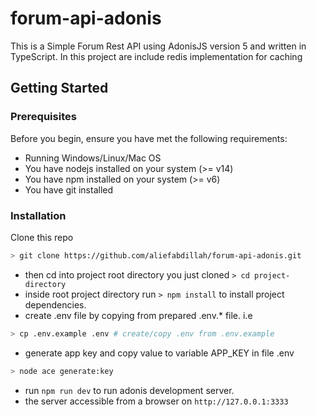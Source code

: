 # forum-api-adonis
This is a Simple Forum Rest API using AdonisJS version 5 and written in TypeScript. In this project are include redis implementation for caching
## Getting Started

### Prerequisites

Before you begin, ensure you have met the following requirements:

- Running Windows/Linux/Mac OS
- You have nodejs installed on your system (>= v14)
- You have npm installed on your system (>= v6)
- You have git installed

### Installation

Clone this repo

```bash
> git clone https://github.com/aliefabdillah/forum-api-adonis.git
```

- then cd into project root directory you just cloned `> cd project-directory`
- inside root project directory run `> npm install` to install project dependencies.
- create .env file by copying from prepared .env.\* file. i.e

```bash
> cp .env.example .env # create/copy .env from .env.example
```

- generate app key and copy value to variable APP_KEY in file .env

```bash
> node ace generate:key
```
- run `npm run dev` to run adonis development server.
- the server accessible from a browser on `http://127.0.0.1:3333`
